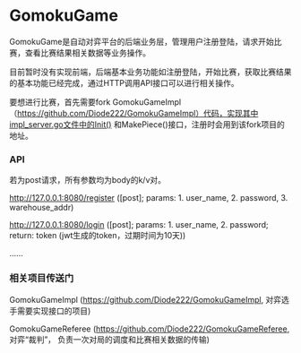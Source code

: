 # GomokuGame
GomokuGame是自动对弈平台的后端业务层，管理用户注册登陆，请求开始比赛，查看比赛结果相关数据等业务操作。

目前暂时没有实现前端，后端基本业务功能如注册登陆，开始比赛，获取比赛结果的基本功能已经完成，通过HTTP调用API接口可以进行相关操作。

要想进行比赛，首先需要fork GomokuGameImpl（https://github.com/Diode222/GomokuGameImpl）代码，实现其中impl_server.go文件中的Init()
和MakePiece()接口，注册时会用到该fork项目的地址。


### API

若为post请求，所有参数均为body的k/v对。

http://127.0.0.1:8080/register ([post]; params: 1. user_name, 2. password, 3. warehouse_addr)

http://127.0.0.1:8080/login ([post]; params: 1. user_name, 2. password; return: token (jwt生成的token，过期时间为10天))

......

### 相关项目传送门

GomokuGameImpl (https://github.com/Diode222/GomokuGameImpl, 对弈选手需要实现接口的项目)

GomokuGameReferee (https://github.com/Diode222/GomokuGameReferee, 对弈“裁判”， 负责一次对局的调度和比赛相关数据的传输)
